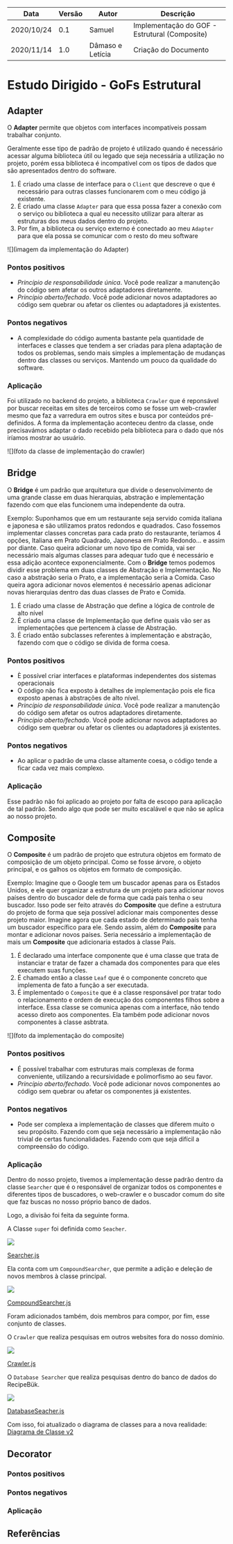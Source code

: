 | Data |Versão| Autor | Descrição |
| ---- | ---- | ----- | --------- |
| 2020/10/24 | 0.1 | Samuel | Implementação do GOF - Estrutural (Composite)|
| 2020/11/14 | 1.0 | Dâmaso e Letícia | Criação do Documento |

# Estudo Dirigido - GoFs Estrutural

## Adapter

O **Adapter** permite que objetos com interfaces incompatíveis possam trabalhar conjunto.

Geralmente esse tipo de padrão de projeto é utilizado quando é necessário acessar alguma biblioteca útil ou legado que seja necessária a utilização no projeto, porém essa biblioteca é incompatível com os tipos de dados que são apresentados dentro do software.

1. É criado uma classe de interface para o  `Client` que descreve o que é necessário para outras classes funcionarem com o meu código já existente.
2. É criado uma classe `Adapter` para que essa possa fazer a conexão com o serviço ou biblioteca a qual eu necessito utilizar para alterar as estruturas dos meus dados dentro do projeto.
3. Por fim, a biblioteca ou serviço externo é conectado ao meu `Adapter` para que ela possa se comunicar com o resto do meu software

![](imagem da implementação do Adapter)

### Pontos positivos

- *Princípio de responsabilidade única*. Você pode realizar a manutenção do código sem afetar os outros adaptadores diretamente.
- *Princípio aberto/fechado*. Você pode adicionar novos adaptadores ao código sem quebrar ou afetar os clientes ou adaptadores já existentes.

### Pontos negativos

- A complexidade do código aumenta bastante pela quantidade de interfaces e classes que tendem a ser criadas para plena adaptação de todos os problemas, sendo mais simples a implementação de mudanças dentro das classes ou serviços. Mantendo um pouco da qualidade do software.

### Aplicação

Foi utilizado no backend do projeto, a biblioteca `Crawler` que é reponsável por buscar receitas em sites de terceiros como se fosse um web-crawler mesmo que faz a varredura em outros sites e busca por conteúdos pré-definidos. 
A forma da implementação aconteceu dentro da classe, onde precisavámos adaptar o dado recebido pela biblioteca para o dado que nós iríamos mostrar ao usuário.

![](foto da classe de implementação do crawler)

## Bridge

O **Bridge** é um padrão que arquitetura que divide o desenvolvimento de uma grande classe em duas hierarquias, abstração e implementação fazendo com que elas funcionem uma independente da outra.

Exemplo: Suponhamos que em um restaurante seja servido comida italiana e japonesa e são utilizamos pratos redondos e quadrados. Caso fossemos implementar classes concretas para cada prato do restaurante, teríamos 4 opções, Italiana em Prato Quadrado, Japonesa em Prato Redondo... e assim por diante. Caso queira adicionar um novo tipo de comida, vai ser necessário mais algumas classes para adequar tudo que é necessário e essa adição acontece exponencialmente. Com o **Bridge** temos podemos dividir esse problema em duas classes de Abstração e Implementação. No caso a abstração seria o Prato, e a implementação seria a Comida. Caso queira agora adicionar novos elementos é necessário apenas adicionar novas hierarquias dentro das duas classes de Prato e Comida.

1. É criado uma classe de Abstração que define a lógica de controle de alto nível
2. É criado uma classe de Implementação que define quais vão ser as implementações que pertencem à classe de Abstração.
3. É criado então subclasses referentes à implementação e abstração, fazendo com que o código se divida de forma coesa.

### Pontos positivos

- È possível criar interfaces e plataformas independentes dos sistemas operacionais
- O código não fica exposto à detalhes de implementação pois ele fica exposto apenas à abstrações de alto nível.
- *Princípio de responsabilidade única*. Você pode realizar a manutenção do código sem afetar os outros adaptadores diretamente.
- *Princípio aberto/fechado*. Você pode adicionar novos adaptadores ao código sem quebrar ou afetar os clientes ou adaptadores já existentes.

### Pontos negativos

- Ao aplicar o padrão de uma classe altamente coesa, o código tende a ficar cada vez mais complexo.

### Aplicação

Esse padrão não foi aplicado ao projeto por falta de escopo para aplicação de tal padrão. Sendo algo que pode ser muito escalável e que não se aplica ao nosso projeto.

## Composite

O **Composite** é um padrão de projeto que estrutura objetos em formato de composição de um objeto principal. Como se fosse árvore, o objeto principal, e os galhos os objetos em formato de composição.

Exemplo: Imagine que o Google tem um buscador apenas para os Estados Unidos, e ele quer organizar a estrutura de um projeto para adicionar novos países dentro do buscador dele de forma que cada país tenha o seu buscador. Isso pode ser feito através do **Composite** que define a estrutura do projeto de forma que seja possível adicionar mais componentes desse projeto maior. Imagine agora que cada estado de determinado país tenha um buscador específico para ele. Sendo assim, além do **Composite** para montar e adicionar novos países. Seria necessário a implementação de mais um **Composite** que adicionaria estados à classe País.

1. É declarado uma interface componente que é uma classe que trata de instanciar e tratar de fazer a chamada dos componentes para que eles executem suas funções.
2. É chamado então a classe `Leaf` que é o componente concreto que implementa de fato a função a ser executada.
3. É implementado o `Composite` que é a classe responsável por tratar todo o relacionamento e ordem de execução dos componentes filhos sobre a interface. Essa classe se comunica apenas com a interface, não tendo acesso direto aos componentes. Ela também pode adicionar novos componentes à classe asbtrata.

![](foto da implementação do composite)

### Pontos positivos

- É possível trabalhar com estruturas mais complexas de forma conveniente, utilizando a recursividade e polimorfismo ao seu favor.
- *Princípio aberto/fechado*. Você pode adicionar novos componentes ao código sem quebrar ou afetar os componentes já existentes.

### Pontos negativos

- Pode ser complexa a implementação de classes que diferem muito o seu propósito. Fazendo com que seja necessário a implementação não trivial de certas funcionalidades. Fazendo com que seja difícil a compreensão do código.

### Aplicação

Dentro do nosso projeto, tivemos a implementação desse padrão dentro da classe `Searcher` que é o responsável de organizar todos os componentes e diferentes tipos de buscadores, o web-crawler e o buscador comum do site que faz buscas no nosso próprio banco de dados.

Logo, a divisão foi feita da seguinte forma.

A Classe `super` foi definida como `Seacher`.

![](../../assets/05-padroes-de-projeto/GOFs/searcher-class.png)

[Searcher.js](https://github.com/UnBArqDsw/2020.1_G3_RecipeBuk_Backend/blob/dev/src/models/Searcher.js)

Ela conta com um `CompoundSearcher`, que permite a adição e deleção de novos membros à classe principal.

![](../../assets/05-padroes-de-projeto/GOFs/compound-class.png)

[CompoundSearcher.js](https://github.com/UnBArqDsw/2020.1_G3_RecipeBuk_Backend/blob/dev/src/models/CompoundSearcher.js)

Foram adicionados também, dois membros para compor, por fim, esse conjunto de classes.

O `Crawler` que realiza pesquisas em outros websites fora do nosso domínio.

![](../../assets/05-padroes-de-projeto/GOFs/crawler-class.png)

[Crawler.js](https://github.com/UnBArqDsw/2020.1_G3_RecipeBuk_Backend/blob/dev/src/models/CompoundSearcher.js)

O `Database Searcher` que realiza pesquisas dentro do banco de dados do RecipeBük.

![](../../assets/05-padroes-de-projeto/GOFs/databasesearcher-class.png)

[DatabaseSeacher.js](https://github.com/UnBArqDsw/2020.1_G3_RecipeBuk_Backend/blob/dev/src/models/DatabaseSearcher.js)

Com isso, foi atualizado o diagrama de classes para a nova realidade: [Diagrama de Classe v2](../../04-modelagem/diagrama-classes.md)

## Decorator

### Pontos positivos

### Pontos negativos

### Aplicação

## Referências